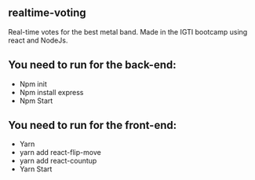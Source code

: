 ## realtime-voting
Real-time votes for the best metal band. Made in the IGTI bootcamp using react and NodeJs.

## You need to run for the back-end:
- Npm init
- Npm install express 
- Npm Start
## You need to run for the front-end: 
- Yarn
- yarn add react-flip-move
- yarn add react-countup
- Yarn Start
